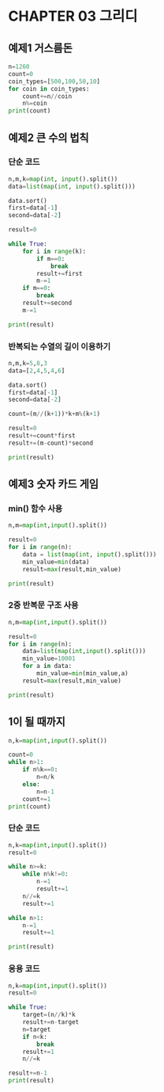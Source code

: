 # CHAPTER 03 그리디
## 예제1 거스름돈
```python
n=1260
count=0
coin_types=[500,100,50,10]
for coin in coin_types:
    count+=n//coin
    n%=coin
print(count)
```
## 예제2 큰 수의 법칙
### 단순 코드

```python
n,m,k=map(int, input().split())
data=list(map(int, input().split()))

data.sort()
first=data[-1]
second=data[-2]

result=0

while True:
    for i in range(k):
        if m==0:
            break
        result+=first
        m-=1
    if m==0:
        break
    result+=second
    m-=1

print(result)
```
### 반복되는 수열의 길이 이용하기

```python
n,m,k=5,8,3
data=[2,4,5,4,6]

data.sort()
first=data[-1]
second=data[-2]

count=(m//(k+1))*k+m%(k+1)

result=0
result+=count*first
result+=(m-count)*second

print(result)
```

## 예제3 숫자 카드 게임
### min() 함수 사용

```python
n,m=map(int,input().split())

result=0
for i in range(n):
    data = list(map(int, input().split()))
    min_value=min(data)
    result=max(result,min_value)

print(result)
```

### 2중 반복문 구조 사용

```python
n,m=map(int,input().split())

result=0
for i in range(n):
    data=list(map(int,input().split()))
    min_value=10001
    for a in data:
        min_value=min(min_value,a)
    result=max(result,min_value)

print(result)
```

## 1이 될 때까지

```python
n,k=map(int,input().split())

count=0
while n>1:
    if n%k==0:
        n=n/k
    else:
        n=n-1
    count+=1
print(count)
```        

### 단순 코드

```python
n,k=map(int,input().split())
result=0

while n>=k:
    while n%k!=0:
        n-=1
        result+=1
    n//=k
    result+=1

while n>1:
    n-=1
    result+=1

print(result)
```

### 응용 코드

```python
n,k=map(int,input().split())
result=0

while True:
    target=(n//k)*k
    result+=n-target
    n=target
    if n<k:
        break
    result+=1
    n//=k

result+=n-1
print(result)
```

